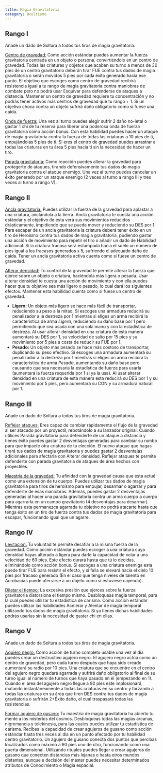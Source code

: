 ```yaml
---
title: Magia Gravitatoria
category: Ocultismo
---
```


## Rango I

Añade un dado de Soltura a todos tus tiros de magia gravitatoria.

<u>Centro de gravedad:</u> Como acción estándar puedes aumentar la fuerza gravitatoria centrada en un objeto o persona, convirtiéndolo en un centro de gravedad. Todas las criaturas y objetos que acaben su turno a menos de 30 pies de un centro gravitatorio deberán tirar FUE contra tus dados de magia gravitatoria o serán movidos 5 pies por cada éxito generado hacia ese punto. El objetivo que escoges como centro de gravedad recibirá resistencia igual a tu rango de magia gravitatoria contra maniobras de combate pero no podrá usar Esquivar para defenderse de ataques a distancia. Mantener un centro de gravedad requiere tu concentración y no podrás tener activos más centros de gravedad que tu rango + 1. Si un objetivo choca contra un objeto sufrirá daño obligatorio como si fuese una caída.

<u>Onda de fuerza:</u> Una vez al turno puedes elegir sufrir 2 daño no-letal o gastar 1 chi de tu reserva para liberar una poderosa onda de fuerza gravitatoria como acción bonus. Con esta habilidad puedes hacer un ataque de magia gravitatoria contra la fuerza de todas las criaturas a 10 pies de ti, empujándolas 5 pies de ti. Si eres el centro de gravedad puedes arrastrar a todas las criaturas en tu área 5 pies hacia ti sin la necesidad de hacer un tiro.

<u>Parada gravitatoria:</u> Como reacción puedes alterar la gravedad para protegerte de ataques, tirando defensivamente tus dados de magia gravitatoria contra el ataque enemigo. Una vez al turno puedes cancelar un éxito generado por un ataque enemigo (2 veces al turno a rango III y tres veces al turno a rango V).

## Rango II

<u>Ancla gravitatoria:</u> Puedes utilizar la fuerza de la gravedad para aplastar a una criatura, anclándola a la tierra. Ancla gravitatoria te cuesta una acción estándar y el objetivo de esta verá sus movimientos reducidos drásticamente, impidiendo que se pueda mover y reduciendo su DES por 1. Para escapar de un ancla gravitatoria la criatura deberá tener éxito en un tiro de Heroísmo contra tus dados de magia gravitatoria, pudiendo gastar una acción de movimiento para repetir el tiro o añadir un dado de Habilidad adicional. Si la criatura fracasa será estampada hacia el suelo un número de pies igual a los fracasos generados x 5, sufriendo el adecuado daño de caída. Tener un ancla gravitatoria activa cuenta como si fuese un centro de gravedad.

<u>Alterar densidad:</u> Tu control de la gravedad te permite alterar la fuerza que ejerce sobre un objeto o criatura, haciéndola más ligera o pesada. Usar alterar densidad te cuesta una acción de movimiento y con ella puedes hacer que tu objetivo sea más ligero o pesado, lo cual dará los siguientes efectos. Mantener esta habilidad cuenta como si fuese un centro de gravedad.

- **Ligero:** Un objeto más ligero se hace más fácil de transportar, reduciendo su peso a la mitad. Si escoges una armadura reducirá su penalizador a la destreza por 1 mientras si eliges un arma recibirá la característica de arma *Ligera*, reduciendo su daño base por 1 pero permitiendo que sea usada con una sola mano y con la estadística de destreza. Al usar alterar densidad en una criatura de esta manera aumentará su DES por 1, su velocidad de salto por 15 pies y su movimiento por 5 pies a costa de reducir su FUE por 1.
- **Pesado:** Un objeto más pesado se hace más costoso de transportar, duplicando su peso efectivo. Si escoges una armadura aumentará su penalizador a la destreza por 1 mientras si eliges un arma recibirá la característica de arma *Pesada*, aumentando su daño base pero causando que sea necesaria la estadística de fuerza para usarla (aumentará la fuerza requerida por 1 si ya la usa). Al usar alterar densidad en una criatura de esta manera esta reducirá su DES por 1 y su movimiento por 5 pies, pero aumentará su CON y su armadura natural por 1.

## Rango III

Añade un dado de Soltura a todos tus tiros de magia gravitatoria.

<u>Reflejar ataques:</u> Eres capaz de cambiar rápidamente el flujo de la gravedad al ser atacado por un proyectil, rebotándolo a su lanzador original. Cuando utilices Parada gravitatoria para defenderte de un ataque a distancia y tienes éxito puedes gastar 2 desventajas generadas para cambiar su rumbo para que impacte otra criatura de tu elección. El nuevo ataque que hagas tirará tus dados de magia gravitatoria y puedes gastar 2 desventajas adicionales para afectarla con Alterar densidad. Reflejar ataques te permite defenderte con parada gravitatoria de ataques de área hechos con proyectiles.

<u>Maestría de la gravedad:</u> Tu afinidad con la gravedad causa que esta actué como una extensión de tu cuerpo. Puedes utilizar tus dados de magia gravitatoria para tiros de heroísmo para empujar, desarmar o agarrar y para defenderte de esas maniobras. Además, puedes gastar 2 desventajas generadas al hacer una parada gravitatoria contra un arma cuerpo a cuerpo para agarrarla en un campo gravitatorio (4 desventajas para desarmar). Mientras esta permanezca agarrada tu objetivo no podrá atacarte hasta que tenga éxito en un tiro de fuerza contra tus dados de magia gravitatoria para escapar, funcionando igual que un agarre.

## Rango IV

<u>Levitación:</u> Tu voluntad te permite desafiar a la misma fuerza de la gravedad. Como acción estándar puedes escoger a una criatura cuya densidad hayas alterado a ligera para darle la capacidad de volar a una velocidad de 60 pies. Este efecto durará hasta que tú lo decidas, eliminándolo como acción bonus. Si escoges a una criatura enemiga esta puede tirar FUE para resistir el efecto, y si falla se elevará hacia el cielo 10 pies por fracaso generado (En el caso que tenga niveles de talento en Acrobacias puede aferrarse a un objeto como si estuviese cayendo). 

<u>Dilatar el tiempo:</u> La excesiva presión que ejerces sobre la fuerza gravitatoria distorsiona el tiempo mismo. Desbloqueas magia temporal, para la cual puedes utilizar tu estadística de carisma. Como acción estándar puedes utilizar las habilidades Acelerar y Alentar de magia temporal utilizando tus dados de magia gravitatoria. Si ya tienes dichas habilidades podrás usarlas sin la necesidad de gastar chi en ellas.

## Rango V

Añade un dado de Soltura a todos tus tiros de magia gravitatoria.

<u>Agujero negro:</u> Como acción de turno completo usable una vez al día puedes crear un destructivo agujero negro. El agujero negro actúa como un centro de gravedad, pero cada turno después que haya sido creado aumentará su radio por 10 pies. Una criatura que se encuentre en el centro del agujero negro quedará agarrada y sufrirá daño obligatorio al final de su turno igual al número de turnos que haya pasado en él (empezando en 1). Cuando el área del agujero negro llegue a 90 pies este implosionará, matando instantáneamente a todas las criaturas en su centro y forzando a todas las criaturas en su área que tiren DES contra tus dados de magia gravitatoria o sufrirán 2+Éxito daño, el cual traspasará todas las resistencias.

<u>Formar agujero de gusano:</u> Tu maestría de magia gravitatoria ha abierto tu mente a los misterios del cosmos. Desbloqueas todas las magias arcanas, nigromancia y telekinesia, para las cuales puedes utilizar tu estadística de carisma. Recibes la capacidad de crear agujeros de gusano como acción estándar hasta tres veces al día en un punto afectado por tu habilidad centro gravitatorio. Un agujero de gusano conecta dos puntos que percibas localizados como máximo a 90 pies uno de otro, funcionando como una puerta dimensional. Utilizando rituales puedes llegar a crear agujeros de gusano que conecten distancias más lejanas o hasta otros mundos distantes, aunque a decisión del máster puedes necesitar determinados atributos de Conocimiento o Magia espacial.

